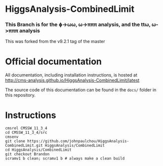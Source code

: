HiggsAnalysis-CombinedLimit
===========================

### This Branch is for the ɸ->ωω, ω->πππ analysis, and the ttω, ω->πππ analysis
This was forked from the v9.2.1 tag of the master

# Official documentation

All documentation, including installation instructions, is hosted at
http://cms-analysis.github.io/HiggsAnalysis-CombinedLimit/latest

The source code of this documentation can be found in the `docs/` folder in this repository.

# Instructions
```
cmsrel CMSSW_11_3_4
cd CMSSW_11_3_4/src
cmsenv
git clone https://github.com/johnpaulchou/HiggsAnalysis-CombinedLimit.git HiggsAnalysis/CombinedLimit
cd HiggsAnalysis/CombinedLimit
git checkout Brandon
scramv1 b clean; scramv1 b # always make a clean build
```
